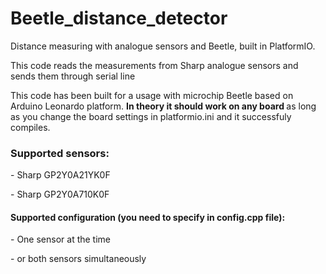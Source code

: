 # Beetle_distance_detector
 Distance measuring with analogue sensors and Beetle, built in PlatformIO.

 This code reads the measurements from Sharp analogue sensors and sends them through serial line

This code has been built for a usage with microchip Beetle based on Arduino Leonardo platform.
<b> In theory it should work on any board </b> as long as you change the board settings in platformio.ini and it successfuly compiles.

<h3>Supported sensors:</h3> 
    <p> - Sharp GP2Y0A21YK0F </p>
    <p> - Sharp GP2Y0A710K0F </p>
<h4>Supported configuration (you need to specify in config.cpp file):</h4>
    <p> - One sensor at the time </p>
    <p> - or both sensors simultaneously </p>

